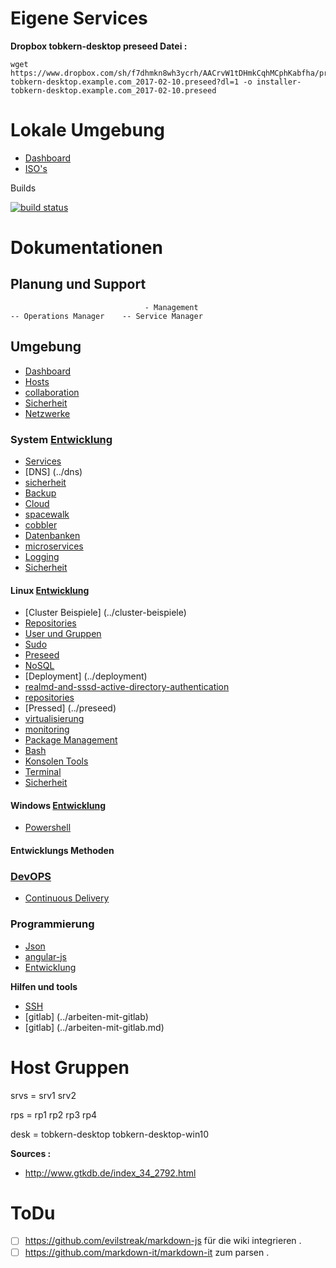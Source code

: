 Eigene Services
=============

**Dropbox tobkern-desktop preseed Datei :**
```
wget https://www.dropbox.com/sh/f7dhmkn8wh3ycrh/AACrvW1tDHmkCqhMCphKabfha/preseed/installer-tobkern-desktop.example.com_2017-02-10.preseed?dl=1 -o installer-tobkern-desktop.example.com_2017-02-10.preseed
```

Lokale Umgebung
=============

* [Dashboard](http://192.168.4.14/~tobkern/startmin-master/pages/server.html)
* [ISO's](http://srv2.example.com/~tobkern/iso/)

Builds 

[![build status](https://gitlab.com/tobkern1980/home-net4-environment/badges/master/build.svg)](https://gitlab.com/tobkern1980/home-net4-environment/commits/master)


Dokumentationen
===============

## Planung und Support

```
                              - Management
-- Operations Manager    -- Service Manager

```

## Umgebung
* [Dashboard](../dashboard)
* [Hosts](../hosts)
* [collaboration](../collaboration)
* [Sicherheit](../sicherheit)
* [Netzwerke](../netzwerke)

### System [Entwicklung](../entwicklung)
* [Services](../services)
* [DNS] (../dns)
* [sicherheit](../sicherheit)
* [Backup](../backup)
* [Cloud](../cloud)
* [spacewalk](../spacewalk)
* [cobbler](../cobbler)
* [Datenbanken](../datenbanken)
* [microservices](../microservices)
* [Logging](../logging)
* [Sicherheit](../sicherheit)

#### Linux [Entwicklung](../entwicklung)
* [Cluster Beispiele] (../cluster-beispiele)
* [Repositories](../repositories)
* [User und Gruppen](../user-und-gruppen)
* [Sudo](../sudo)
* [Preseed](../preseed)
* [NoSQL](../nosql)
* [Deployment] (../deployment)
* [realmd-and-sssd-active-directory-authentication](../realmd-and-sssd-active-directory-authentication)
* [repositories](../repositories)
* [Pressed] (../preseed)
* [virtualisierung](../virtualisierung)
* [monitoring](../monitoring)
* [Package Management ](../package-management)
* [Bash](../bash)
* [Konsolen Tools](../konsolen-tools)
* [Terminal](../terminal)
* [Sicherheit](../sicherheit)

#### Windows [Entwicklung](../entwicklung)
* [Powershell](../powershell-basic)

#### Entwicklungs Methoden
### [DevOPS](https://gitlab.com/tobkern1980/home-net4-environment/wikis/devops)
* [Continuous Delivery](../continuous-delivery)

### Programmierung 
* [Json](../json)
* [angular-js](../angular-js)
* [Entwicklung](../entwicklung)

**Hilfen und tools**
* [SSH](../arbeiten-mit-ssh)
* [gitlab] (../arbeiten-mit-gitlab)
* [gitlab] (../arbeiten-mit-gitlab.md)

Host Gruppen
===========

srvs = srv1 srv2

rps = rp1 rp2 rp3 rp4 

desk = tobkern-desktop tobkern-desktop-win10

**Sources :**

 *  http://www.gtkdb.de/index_34_2792.html

ToDu
====
* [ ]  https://github.com/evilstreak/markdown-js für die wiki integrieren .
* [ ]  https://github.com/markdown-it/markdown-it zum parsen .